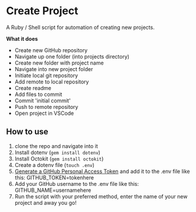 # Create Project

A Ruby / Shell script for automation of creating new projects.

**What it does**
- Create new GitHub repository
- Navigate up one folder (into projects directory)
- Create new folder with project name
- Navigate into new project folder
- Initiate local git repository
- Add remote to local repository
- Create readme
- Add files to commit
- Commit 'initial commit'
- Push to remote repository
- Open project in VSCode

## How to use

1. clone the repo and navigate into it
2. Install dotenv (`gem install dotenv`)
3. Install Octokit (`gem install octokit`)
4. Create a dotenv file (`touch .env`)
5. [Generate a GitHub Personal Access Token](https://docs.github.com/en/github/authenticating-to-github/creating-a-personal-access-token) and add it to the .env file like this: GITHUB_TOKEN=tokenhere
6. Add your GitHub username to the .env file like this: GITHUB_NAME=usernamehere
7. Run the script with your preferred method, enter the name of your new project and away you go!